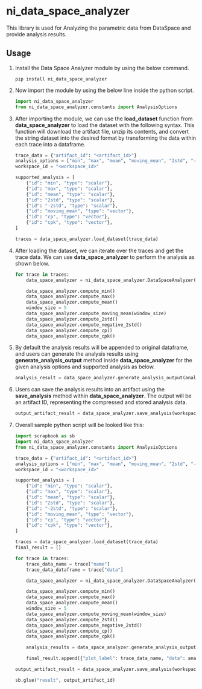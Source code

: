 # ni_data_space_analyzer

This library is used for Analyzing the parametric data from DataSpace and provide analysis results.

## Usage

1.  Install the Data Space Analyzer module by using the below command.

    ```
    pip install ni_data_space_analyzer
    ```

1.  Now import the module by using the below line inside the python script.

    ```python
    import ni_data_space_analyzer
    from ni_data_space_analyzer.constants import AnalysisOptions
    ```

1.  After importing the module, we can use the **load_dataset** function from **data_space_analyzer** to load the dataset with the following syntax. This function will download the artifact file, unzip its contents, and convert the string dataset into the desired format by transforming the data within each trace into a dataframe.

    ```python
    trace_data = {"artifact_id": "<artifact_id>"}
    analysis_options = ["min", "max", "mean", "moving_mean", "2std", "-2std", "cp", "cpk"]
    workspace_id = "<workspace_id>"

    supported_analysis = [
        {"id": "min", "type": "scalar"},
        {"id": "max", "type": "scalar"},
        {"id": "mean", "type": "scalar"},
        {"id": "2std", "type": "scalar"},
        {"id": "-2std", "type": "scalar"},
        {"id": "moving_mean", "type": "vector"},
        {"id": "cp", "type": "vector"},
        {"id": "cpk", "type": "vector"},
    ]

    traces = data_space_analyzer.load_dataset(trace_data)
    ```

1.  After loading the dataset, we can iterate over the traces and get the trace data. We can use **data_space_analyzer** to perform the analysis as shown below.

    ```python
    for trace in traces:
        data_space_analyzer = ni_data_space_analyzer.DataSpaceAnalyzer(dataframe=trace["data"])

        data_space_analyzer.compute_min()
        data_space_analyzer.compute_max()
        data_space_analyzer.compute_mean()
        window_size = 5
        data_space_analyzer.compute_moving_mean(window_size)
        data_space_analyzer.compute_2std()
        data_space_analyzer.compute_negative_2std()
        data_space_analyzer.compute_cp()
        data_space_analyzer.compute_cpk()
    ```

1.  By default the analysis results will be appended to original dataframe, and users can generate the analysis results using **generate_analysis_output** method inside **data_space_analyzer** for the given analysis options and supported analysis as below.

    ```python
    analysis_result = data_space_analyzer.generate_analysis_output(analysis_options, supported_analysis)
    ```

1.  Users can save the analysis results into an artifact using the **save_analysis** method within **data_space_analyzer**. The output will be an artifact ID, representing the compressed and stored analysis data.

    ```python
    output_artifact_result = data_space_analyzer.save_analysis(workspace_id, analysis_result)
    ```

1.  Overall sample python script will be looked like this:

    ```python
    import scrapbook as sb
    import ni_data_space_analyzer
    from ni_data_space_analyzer.constants import AnalysisOptions

    trace_data = {"artifact_id": "<artifact_id>"}
    analysis_options = ["min", "max", "mean", "moving_mean", "2std", "-2std", "cp", "cpk"]
    workspace_id = "<workspace_id>"

    supported_analysis = [
        {"id": "min", "type": "scalar"},
        {"id": "max", "type": "scalar"},
        {"id": "mean", "type": "scalar"},
        {"id": "2std", "type": "scalar"},
        {"id": "-2std", "type": "scalar"},
        {"id": "moving_mean", "type": "vector"},
        {"id": "cp", "type": "vector"},
        {"id": "cpk", "type": "vector"},
    ]

    traces = data_space_analyzer.load_dataset(trace_data)
    final_result = []

    for trace in traces:
        trace_data_name = trace["name"]
        trace_data_dataframe = trace["data"]

        data_space_analyzer = ni_data_space_analyzer.DataSpaceAnalyzer(dataframe=trace_data_dataframe)

        data_space_analyzer.compute_min()
        data_space_analyzer.compute_max()
        data_space_analyzer.compute_mean()
        window_size = 5
        data_space_analyzer.compute_moving_mean(window_size)
        data_space_analyzer.compute_2std()
        data_space_analyzer.compute_negative_2std()
        data_space_analyzer.compute_cp()
        data_space_analyzer.compute_cpk()

        analysis_results = data_space_analyzer.generate_analysis_output(analysis_options, supported_analysis)

        final_result.append({"plot_label": trace_data_name, "data": analysis_results})

    output_artifact_result = data_space_analyzer.save_analysis(workspace_id, final_result)

    sb.glue("result", output_artifact_id)
    ```
